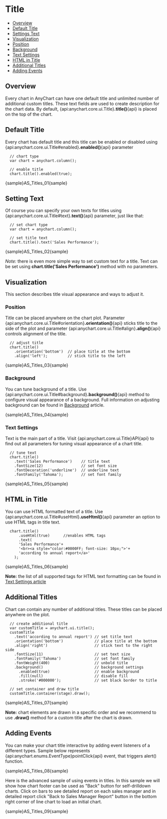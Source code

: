 # Title

* [Overview](#overview)
* [Default Title](#default_title)
* [Settings Text](#settings_text)
* [Visualization](#visualization)
 * [Position](#position)
 * [Background](#background)
 * [Text Settings](#text_settings)
* [HTML in Title](#html_in_title)
* [Additional Titles](#additional_titles)
* [Adding Events](#adding_events)

## Overview

Every chart in AnyChart can have one default title and unlimited number of additional custom titles. These text fields are used to create description for the chart data. By default, {api:anychart.core.ui.Title}**.title()**{api} is placed on the top of the chart.

## Default Title

Every chart has default title and this title can be enabled or disabled using {api:anychart.core.ui.Title#enabled}**.enabled()**{api} parameter

```
  // chart type
  var chart = anychart.column();
  
  // enable title
  chart.title().enabled(true);
```

{sample}AS\_Titles\_01{sample}

## Setting Text

Of course you can specify your own texts for titles using {api:anychart.core.ui.Title#text}**.text()**{api} parameter, just like that:

```
  // set chart type
  var chart = anychart.column();
  
  // set title text
  chart.title().text('Sales Performance');
```

{sample}AS\_Titles\_02{sample}

*Note:* there is even more simple way to set custom text for a title. Text can be set using **chart.title('Sales Performance')** method with no parameters.

## Visualization

This section describes title visual appearance and ways to adjust it.

### Position

Title can be placed anywhere on the chart plot. Parameter {api:anychart.core.ui.Title#orientation}**.orientation()**{api} sticks title to the side of the plot and parameter {api:anychart.core.ui.Title#align}**.align()**{api} controls alignment of the title. 

```
  // adjust title
  chart.title()
    .orientation('bottom')  // place title at the bottom
    .align('left');         // stick title to the left
```

{sample}AS\_Titles\_03{sample}

### Background 

You can tune background of a title. Use {api:anychart.core.ui.Title#background}**.background()**{api} method to configure visual appearance of a background. Full information on adjusting background can be found in [Background](./Background) article.

{sample}AS\_Titles\_04{sample}

### Text Settings

Text is the main part of a title. Visit {api:anychart.core.ui.Title}API{api} to find out all parameters for tuning visual appearance of a chart title.

```
  // tune text
  chart.title()
    .text('Sales Performance')    // title text
    .fontSize(12)                 // set font size
    .fontDecoration('underline')  // underline text
    .fontFamily('Tahoma');        // set font family
```

{sample}AS\_Titles\_05{sample}

## HTML in Title

You can use HTML formatted text of a title. Use {api:anychart.core.ui.Title#useHtml}**.useHtml()**{api} parameter an option to use HTML tags in title text.

```
  chart.title()
      .useHtml(true)      //enables HTML tags
      .text(
      'Sales Performance'+
      '<br><a style="color:#0000FF; font-size: 10px;">'+
      'according to annual report</a>'
    );
```

{sample}AS\_Titles\_06{sample}

**Note:** the list of all supported tags for HTML text formatting can be found in [Text Settings article](../Appearance_Settings/Text_Settings#supported_tags)

## Additional Titles

Chart can contain any number of additional titles. These titles can be placed anywhere on the plot.

```
  // create additional title
  var customTitle = anychart.ui.title();
  customTitle
    .text('according to annual report') // set title text
    .orientation('bottom')              // place title at the bottom
    .align('right')                     // stick text to the right side
    .fontSize(11)                       // set text size
    .fontFamily('Tahoma')               // set font family
    .fontWeight(400)                    // unbold title
    .background()                       // background settings
      .enabled(true)                    // enable background
      .fill(null)                       // disable fill
      .stroke('#000000');               // set black border to title
  
  // set container and draw title
  customTitle.container(stage).draw();
```

{sample}AS\_Titles\_07{sample}

**Note:** chart elements are drawn in a specific order and we recommend to use **.draw()** method for a custom title after the chart is drawn.

## Adding Events

You can make your chart title interactive by adding event listeners of a different types. Sample below represents {api:anychart.enums.EventType}pointClick{api} event, that triggers alert() function.

{sample}AS\_Titles\_08{sample}

Here is the advanced sample of using events in titles. In this sample we will show how chart footer can be used as "Back" button for self-drilldown charts. Click on bars to see detailed report on each sales manager and in detailed report click "Back to Sales Manager Report" button in the bottom right corner of line chart to load an initial chart.

{sample}AS\_Titles\_09{sample}